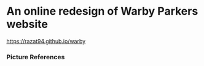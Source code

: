 # An online redesign of Warby Parkers website
https://razat94.github.io/warby

### Picture References